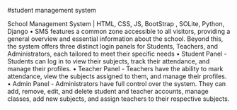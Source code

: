 #student management system 

School Management System | HTML, CSS, JS, BootStrap , SOLite, Python, Django 
• SMS features a common zone accessible to all visitors, providing a general overview and essential information about
the school. Beyond this, the system offers three distinct login panels for Students, Teachers, and Administrators,
each tailored to meet their specific needs
• Student Panel - Students can log in to view their subjects, track their attendance, and manage their profiles.
• Teacher Panel - Teachers have the ability to mark attendance, view the subjects assigned to them, and manage
their profiles.
• Admin Panel - Administrators have full control over the system. They can add, remove, edit, and delete student and
teacher accounts, manage classes, add new subjects, and assign teachers to their respective subjects.

